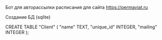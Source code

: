 Бот для авторассылки расписания для сайта https://permaviat.ru

Создание БД (sqlite)

CREATE TABLE "Client" (
	"name"	TEXT,
	"unique_id"	INTEGER,
	"mailing"	INTEGER
);
